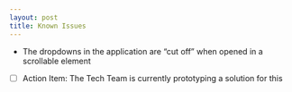 ```yaml
---
layout: post
title: Known Issues
---
```


- The dropdowns in the application are “cut off” when opened in a scrollable element
- [ ] Action Item: The Tech Team is currently prototyping a solution for this
